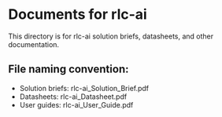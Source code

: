 # Documents for rlc-ai

This directory is for rlc-ai solution briefs, datasheets, and other documentation.

## File naming convention:
- Solution briefs: rlc-ai_Solution_Brief.pdf
- Datasheets: rlc-ai_Datasheet.pdf  
- User guides: rlc-ai_User_Guide.pdf
